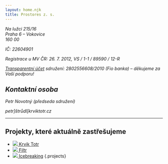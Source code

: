 ```yaml
---
layout: home.njk
title: Prostores z. s.
---
```

<address>

Na lužci 215/16 <br>
Praha 6 – Vokovice <br>
160 00

IČ: 22604901

Registrace u MV ČR: 26. 7. 2012, VS / 1-1 / 89590 / 12-R

<a href="https://ib.fio.cz/ib/transparent?a=2802556608" target="_blank">Transparentní účet</a> sdružení: 2802556608/2010 (Fio banka) – děkujeme za Vaši podporu!

## Kontaktní osoba
Petr Novotný (předseda sdružení)

petr]štrůdl[krviktotr.cz
</address>

<hr>

## Projekty, které aktuálně zastřešujeme


- [![](/img/partners/krvik-totr-cz.png) Krvik Totr](https://krviktotr.cz)
- [![](/img/partners/filtr.svg) Filtr](https://filtruj.cz)
- [![](/img/logo-icebreaking-A.png) Icebreaking](/icebreaking/cs/)
{.projects}